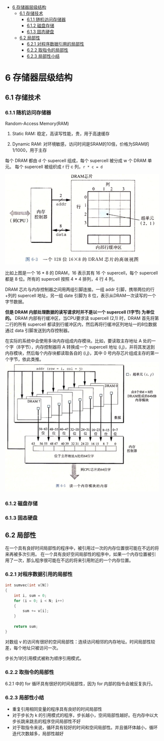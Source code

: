 <!-- @import "[TOC]" {cmd="toc" depthFrom=1 depthTo=6 orderedList=false} -->

<!-- code_chunk_output -->

- [6 存储器层级结构](#6-存储器层级结构)
  - [6.1 存储技术](#61-存储技术)
    - [6.1.1 随机访问存储器](#611-随机访问存储器)
    - [6.1.2 磁盘存储](#612-磁盘存储)
    - [6.1.3 固态硬盘](#613-固态硬盘)
  - [6.2 局部性](#62-局部性)
    - [6.2.1 对程序数据引用的局部性](#621-对程序数据引用的局部性)
    - [6.2.2 取指令的局部性](#622-取指令的局部性)
    - [6.2.3 局部性小结](#623-局部性小结)

<!-- /code_chunk_output -->



# 6 存储器层级结构
## 6.1 存储技术
### 6.1.1 随机访问存储器
Random-Access Memory(RAM)
1. Static RAM: 稳定，高读写性能，贵，用于高速缓存

2. Dynamic RAM: 对环境敏感，访问时间是SRAM的10倍，价格为SRAM的1/1000，用于主存

每个 DRAM 都由 d 个 supercell 组成，每个 supercell 被分成 w 个 DRAM 单元。
每个 supercell 被组织成 r 行 c 列，`r * c = d`

![Alt text](image.png)

比如上图是一个 16 * 8 的 DRAM，16 表示其有 16 个 supercell，每个 supercell 都是 8 位。所有的 supercell 按照 4 * 4 排列，4 行 4 列。

DRAM 芯片与内存控制器之间用两组引脚连接。一组 addr 引脚，携带两位的行+列的 supercell 地址，另一组 date 引脚为 8 位，表示从DRAM一次读写的一个字节数据。

**但是 DRAM 内部处理数据的读写请求时并不是以一个 supercell (1字节) 为单位的。**
DRAM 内部有行缓冲区，当CPU要求读 supercell (2,1) 时，DRAM 首先将第二行的所有 supercell 都读到行缓冲区内，然后再将行缓冲区列地址一的8位数据通过 data 引脚发送到内存控制器。

在实际的系统中会使用多块内存组成内存模块。比如，要读取主存地址 A 处的一个字（8字节），内存控制器将 A 转换成一个 supercell 地址 (i,j)，并将其发送到内存模块，然后每个内存块都读取各自的 (i,j)，其中 0 号内存芯片组成主存的第一个字节，依此类推。
![Alt text](image-1.png)

### 6.1.2 磁盘存储
### 6.1.3 固态硬盘

## 6.2 局部性

在一个具有良好时间局部性的程序中，被引用过一次的内存位置很可能在不远的将来再被多次引用。
在一个具有良好空间局部性的程序中，如果一个内存位置被引用了一次，那么程序很可能在不远的将来引用附近的一个内存位置。

### 6.2.1 对程序数据引用的局部性
```cpp
int sumvec(int v[N])
{
    int i, sum = 0;
    for (i = 0; i < N; i++)
    {
        sum += v[i];
    }

    return sum;
}
```
对数组 v 的访问有很好的空间局部性：连续访问相邻的内存地址。时间局部性较差，每个地址只被访问一次。

步长为1的引用模式被称为顺序引用模式。

### 6.2.2 取指令的局部性
6.2.1 中的 for 循环具有很好的时间局部性，因为 for 内部的指令会被反复执行。

### 6.2.3 局部性小结
* 重复引用相同变量的程序具有良好的时间局部性
* 对于步长为 k 的引用模式的程序，步长越小，空间局部性越好。在内存中以大步长跳来跳去的程序空间局部性不好
* 对于取指令来说，循环具有较好的时间和空间局部性。并且循环体越小，循环迭代次数越多，局部性越好
